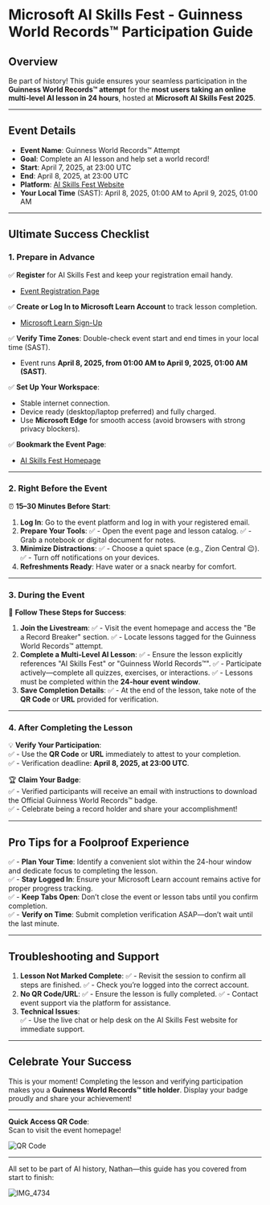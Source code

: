 # **Microsoft AI Skills Fest - Guinness World Records™ Participation Guide**

## **Overview**
Be part of history! This guide ensures your seamless participation in the **Guinness World Records™ attempt** for the **most users taking an online multi-level AI lesson in 24 hours**, hosted at **Microsoft AI Skills Fest 2025**.

---

## **Event Details**
- **Event Name**: Guinness World Records™ Attempt  
- **Goal**: Complete an AI lesson and help set a world record!  
- **Start**: April 7, 2025, at 23:00 UTC  
- **End**: April 8, 2025, at 23:00 UTC  
- **Platform**: [AI Skills Fest Website](https://aiskillsfest.event.microsoft.com/)  
- **Your Local Time** (SAST): April 8, 2025, 01:00 AM to April 9, 2025, 01:00 AM  

---

## **Ultimate Success Checklist**

### **1. Prepare in Advance**
✅ **Register** for AI Skills Fest and keep your registration email handy.  
   - [Event Registration Page](https://aiskillsfest.event.microsoft.com/)  

✅ **Create or Log In to Microsoft Learn Account** to track lesson completion.  
   - [Microsoft Learn Sign-Up](https://learn.microsoft.com/)  

✅ **Verify Time Zones**: Double-check event start and end times in your local time (SAST).  
   - Event runs **April 8, 2025, from 01:00 AM to April 9, 2025, 01:00 AM (SAST)**.  

✅ **Set Up Your Workspace**:
   - Stable internet connection.
   - Device ready (desktop/laptop preferred) and fully charged.
   - Use **Microsoft Edge** for smooth access (avoid browsers with strong privacy blockers).

✅ **Bookmark the Event Page**:
   - [AI Skills Fest Homepage](https://aiskillsfest.event.microsoft.com/)  

---

### **2. Right Before the Event**
⏰ **15–30 Minutes Before Start**:  
1. **Log In**: Go to the event platform and log in with your registered email.  
2. **Prepare Your Tools**:
 ✅  - Open the event page and lesson catalog.
 ✅  - Grab a notebook or digital document for notes.
3. **Minimize Distractions**:
 ✅ - Choose a quiet space (e.g., Zion Central 😉).
 ✅  - Turn off notifications on your devices.
4. **Refreshments Ready**: Have water or a snack nearby for comfort.  

---

### **3. During the Event**
🚀 **Follow These Steps for Success**:  
1. **Join the Livestream**:
 ✅ - Visit the event homepage and access the "Be a Record Breaker" section.
 ✅ - Locate lessons tagged for the Guinness World Records™ attempt.
2. **Complete a Multi-Level AI Lesson**:
 ✅ - Ensure the lesson explicitly references "AI Skills Fest" or "Guinness World Records™".
 ✅ - Participate actively—complete all quizzes, exercises, or interactions.
 ✅ - Lessons must be completed within the **24-hour event window**.
4. **Save Completion Details**:
 ✅ - At the end of the lesson, take note of the **QR Code** or **URL** provided for verification.  

---

### **4. After Completing the Lesson**
💡 **Verify Your Participation**:  
✅ - Use the **QR Code** or **URL** immediately to attest to your completion.  
✅ - Verification deadline: **April 8, 2025, at 23:00 UTC**.  

🏆 **Claim Your Badge**:  
✅ - Verified participants will receive an email with instructions to download the Official Guinness World Records™ badge.  
✅ - Celebrate being a record holder and share your accomplishment!  

---

## **Pro Tips for a Foolproof Experience**
✅ - **Plan Your Time**: Identify a convenient slot within the 24-hour window and dedicate focus to completing the lesson.  
✅ - **Stay Logged In**: Ensure your Microsoft Learn account remains active for proper progress tracking.  
✅ - **Keep Tabs Open**: Don’t close the event or lesson tabs until you confirm completion.  
✅ - **Verify on Time**: Submit completion verification ASAP—don’t wait until the last minute.  

---

## **Troubleshooting and Support**
1. **Lesson Not Marked Complete**:
✅ - Revisit the session to confirm all steps are finished.
✅ - Check you’re logged into the correct account.
2. **No QR Code/URL**:
✅ - Ensure the lesson is fully completed.
✅ - Contact event support via the platform for assistance.
4. **Technical Issues**:  
✅  - Use the live chat or help desk on the AI Skills Fest website for immediate support.

---

## **Celebrate Your Success**
This is your moment! Completing the lesson and verifying participation makes you a **Guinness World Records™ title holder**. Display your badge proudly and share your achievement!

---

**Quick Access QR Code**:  
Scan to visit the event homepage!  

![QR Code](https://api.qrserver.com/v1/create-qr-code/?size=180x180&data=https://aiskillsfest.event.microsoft.com)  

---

All set to be part of AI history, Nathan—this guide has you covered from start to finish:

![IMG_4734](https://github.com/user-attachments/assets/77effab6-3072-452d-ad31-d4ee77fe3fc2)
